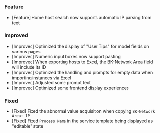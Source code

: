 ### Feature

- [Feature] Home host search now supports automatic IP parsing from text

### Improved

- [Improved] Optimized the display of "User Tips" for model fields on various pages
- [Improved] Numeric input boxes now support pasting
- [Improved] When exporting hosts to Excel, the BK-Network Area field will include its ID
- [Improved] Optimized the handling and prompts for empty data when importing instances via Excel
- [Improved] Adjusted some prompt text
- [Improved] Optimized some frontend display experiences

### Fixed

- [Fixed] Fixed the abnormal value acquisition when copying `BK-Network Area: IP`
- [Fixed] Fixed `Process Name` in the service template being displayed as "editable" state
